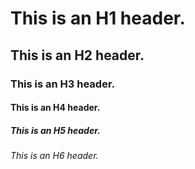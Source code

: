 # This is an H1 header.
## This is an H2 header.
### This is an H3 header.
#### This is an H4 header.
##### This is an H5 header.
###### This is an H6 header.
